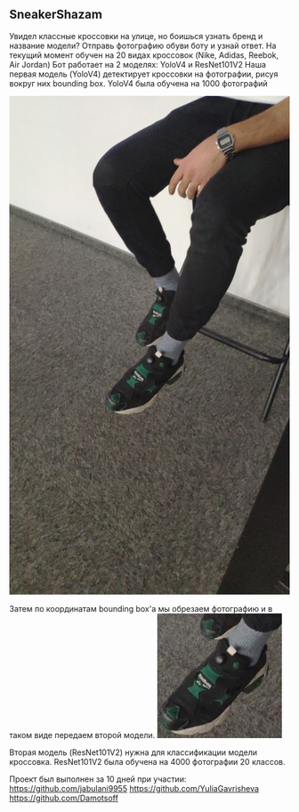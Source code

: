 ## SneakerShazam
Увидел классные кроссовки на улице, но боишься узнать бренд и название модели? Отправь фотографию обуви боту и узнай ответ. На текущий момент обучен на 20 видах кроссовок (Nike, Adidas, Reebok, Air Jordan)
Бот работает на 2 моделях: YoloV4 и ResNet101V2
Наша первая модель (YoloV4) детектирует кроссовки на фотографии, рисуя вокруг них bounding box. YoloV4 была обучена на 1000 фотографий

![detectioon](data/images/input/sneaker_132032976_342.jpg)

Затем по координатам bounding box'а мы обрезаем фотографию и в таком виде передаем второй модели.
![cropped](data/images/output/photo_132032976_342.jpg)


Вторая модель (ResNet101V2) нужна для классификации модели кроссовка. ResNet101V2 была обучена на 4000 фотографии 20 классов.

Проект был выполнен за 10 дней при участии:
https://github.com/jabulani9955
https://github.com/YuliaGavrisheva
https://github.com/Damotsoff
